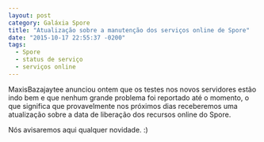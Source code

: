 ```yaml
---
layout: post
category: Galáxia Spore
title: "Atualização sobre a manutenção dos serviços online de Spore"
date: "2015-10-17 22:55:37 -0200"
tags:
  - Spore
  - status de serviço
  - serviços online
---
```

MaxisBazajaytee anunciou ontem que os testes nos novos servidores estão indo bem e que nenhum grande problema foi reportado até o momento, o que significa que provavelmente nos próximos dias receberemos uma atualização sobre a data de liberação dos recursos online do Spore.

Nós avisaremos aqui qualquer novidade. :)
